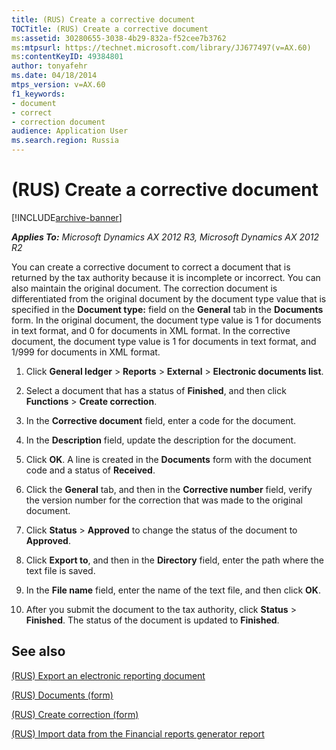 ```yaml
---
title: (RUS) Create a corrective document
TOCTitle: (RUS) Create a corrective document
ms:assetid: 30280655-3038-4b29-832a-f52cee7b3762
ms:mtpsurl: https://technet.microsoft.com/library/JJ677497(v=AX.60)
ms:contentKeyID: 49384801
author: tonyafehr
ms.date: 04/18/2014
mtps_version: v=AX.60
f1_keywords:
- document
- correct
- correction document
audience: Application User
ms.search.region: Russia
---
```


# (RUS) Create a corrective document 


[!INCLUDE[archive-banner](includes/archive-banner.md)]


_**Applies To:** Microsoft Dynamics AX 2012 R3, Microsoft Dynamics AX 2012 R2_

You can create a corrective document to correct a document that is returned by the tax authority because it is incomplete or incorrect. You can also maintain the original document. The correction document is differentiated from the original document by the document type value that is specified in the **Document type:** field on the **General** tab in the **Documents** form. In the original document, the document type value is 1 for documents in text format, and 0 for documents in XML format. In the corrective document, the document type value is 1 for documents in text format, and 1/999 for documents in XML format.

1.  Click **General ledger** \> **Reports** \> **External** \> **Electronic documents list**.

2.  Select a document that has a status of **Finished**, and then click **Functions** \> **Create correction**.

3.  In the **Corrective document** field, enter a code for the document.

4.  In the **Description** field, update the description for the document.

5.  Click **OK**. A line is created in the **Documents** form with the document code and a status of **Received**.

6.  Click the **General** tab, and then in the **Corrective number** field, verify the version number for the correction that was made to the original document.

7.  Click **Status** \> **Approved** to change the status of the document to **Approved**.

8.  Click **Export to**, and then in the **Directory** field, enter the path where the text file is saved.

9.  In the **File name** field, enter the name of the text file, and then click **OK**.

10. After you submit the document to the tax authority, click **Status** \> **Finished**. The status of the document is updated to **Finished**.

## See also

[(RUS) Export an electronic reporting document](rus-export-an-electronic-reporting-document.md)

[(RUS) Documents (form)](https://technet.microsoft.com/library/jj852139\(v=ax.60\))

[(RUS) Create correction (form)](https://technet.microsoft.com/library/jj710782\(v=ax.60\))

[(RUS) Import data from the Financial reports generator report](rus-import-data-from-the-financial-reports-generator-report.md)

  


